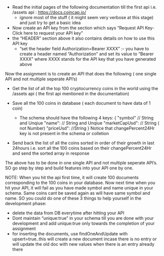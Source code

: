 
- Read the initial pages of the following documentation till the first api i.e. /assets api  : https://docs.coincap.io/
    - ignore most of the stuff ( it might seem very verbose at this stage) and just try to get a basic idea 
- Now create an API key from the section which says  “Request API Key- Click here to request your API key”
- the “HEADER” section above it also contains details on how to use this API key
    - “set the header field Authorization=Bearer XXXX” :- you have to create a header named “Authorization” and set its value to “Bearer XXXX” where XXXX stands for the API key that you have generated above

Now the assignment is to create an API that does the following ( one single API and not multiple seperate API’s)
- Get the list of all the top 100 cryptocurrency coins in the world using the /assets api ( the first api mentioned in the documentation)
- Save all the 100 coins in database ( each document to have data of 1 coin)
    - The schema should have the following 4 keys:
		{
			"symbol" // String and Unqiue
		         "name": // String and Unqiue
            		"marketCapUsd": // String  ( not Number)
    		            "priceUsd": //String
		}
	Notice that changePercent24Hr key is not present in the schema or colletion

- Send back the list of all the coins sorted in order of their growth in last 24hours   i.e. sort all the 100 coins based on their changePercent24Hr and send the sorted array in response
	
The above has to be done in one single API and not multiple seperate API’s. SO go step by step and build features into your API one by one.

NOTE: When you hit the api first time, it will create 100 documents corresponding to the 100 coins in your database. Now next time when you hit your API, it will fail as you have made symbol and name unique in your schema. Same coins cant be saved again as will have same symbol and name. SO you could do one of these 3 things to help yourself in the development phase:
- delete the data from DB everytime after hitting your API 
- Dont maintain “unique:true” in your schema till you are done with your development and add unique:true only towards the completion of your assignment
- for inserting the documents, use findOneAndUpdate with upsert=true..this will create a new document incase there is no entry or will update the old doc with new values when there is an entry already there
